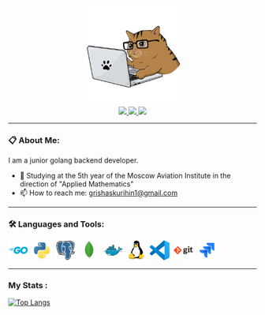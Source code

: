 <div id="header" align="center">
  <img src="giphy.gif" width="200"/>
  
  <div id="badges">
  <a href="https://vk.com/sgrigory1">
    <img src="https://img.shields.io/badge/Вконтакте-0077FF?style=for-the-badge&logo=vk&logoColor=white""/>
  </a>
  <a href="https://hh.ru/resume/670967eeff08ff69dc0039ed1f624b54625143">
    <img src="https://img.shields.io/badge/headhunter-e1011c?style=for-the-badge&logo=data%3Aimage%2Fpng%3Bbase64%2CiVBORw0KGgoAAAANSUhEUgAAAY8AAAGQCAMAAABhxBybAAAAPFBMVEXRChHSChHTChHTCxHVGSDYKS%2FaOD7dR03gV1vjZmrmdXnphYjrlJfuo6bxsrX0wsT30dL54OH88PD%2F%2F%2F9XPRkgAAAH1UlEQVR42uydsRKbQAwFF6lIkTL%2F%2F68pMnHhiYMPQCdgt0rGNgxannRH7AlLI1h2kCVnaV2CpiT6KCBe9Y6lDn1Eft2WWO1ToY%2BDIAfHBUuO5i31MX7OHH41v05M6OO0BVRsa1Whj02liaGFbebrU%2BunIvQxRHLChccT5nlmpquZ7XBUWxf35%2FqIJ6bBfBxvPfNOPlirHMuliNY%2Bxt8R9RdUnEB6%2Bsin37bZy0fLYjnP456ieLsGevvAXPyBsjq4H4xvkk6DfGi8ab8qXHUIo29Ks9O3m3CvJXK09%2BH9GZ9eij4%2B8lFW%2BFwrZvowk7Q4hR2PaKVcJznXh3J4%2F1MWLc8oWzSG%2B4MGx1eBPgqJ3j54aHqySQUZexnTeKYP3Nb%2FAzuMPtCr%2BdCH3vv7sLZ43ypb5lSLVs%2BehdM%2FYC0trx0RLNq0QxtCehw4Vj4j0UW0CzL%2BXi2FPl6fiJYNyUbob3aygQ%2FU8QKXPsp1ctd0bA4%2Bn3CjfmVIOO5doeT90OrI%2FlIdh7X%2FnPEcA6EP54d8hmY%2BBBr5kDAf3dCHPoSTj%2BJTRPNhKdn9tCTNU6VUxtd2EvYrm54JcZ5fFnr5cHhk2X%2Fhi3qPu34cEnVgv5pLOs9dX%2Bn2a7CG5bCtwPpwPyihj3rCfNivxm4JS5vmoyWx3Qcq3ANbCsY1v9Du%2FEBLFSXH8d0KNOD%2BXPShDznMBw4R82Gt9XEJZ7hfnwY%2B1K35kkk4P64IRwfj1wo%2Fl%2BMZOf%2BPW%2FYrfTTwkfrYU%2BDY5WPAjT7sV%2FpAHwVf%2BmCw5ujjVBiTy%2Bx86APnx2nEPea5%2FSqf4MP1rj7Qxw3ygT7sV%2FrQxwRSH41zwX%2B9xON82K%2F0wQYfqQ%2FzoQ996OM79BHvf9XHc%2FKhj9DHhfMRtT70EdsE6MP5oY%2FQRxHsMqAP%2B5U%2BYrYPfWA%2B6sF%2BNYV0fjxgnutDH%2FoIfZQWnTUV%2BijFfqUPfeS4D%2FQxIwXEFfJhv0If7eZH6qO87M7zHrj%2F2IHrXX3oQx%2B%2F2bWzNYVBGAzDpgNF7Qr%2F%2Fd%2FreOpOIYRK850PeTpv426HFffNZ0mPfvC4K4xuDx5dBQ8z4V1XCY9%2BwZv85XD7YRZ8bizrYT0%2Bd63p0Ql7XBBRsMU8BkTkzUH2Y0BsrojHhMiCPYCHw5Ysu8eADYXWPQw25nk9LDY2y3uc5DxGbM8xeqzYnml3P5DUyuVhkNTYqIdDajweAxLzoh6dkMeE9Dg8ViQXGtwPj5zyPZBVcx4BeeV6IK8g6nEq7oHcQp4HcluEPDqR%2FUB%2BU44H8nMNPV6BI5PuAY4kPDoRjwCWkj3Akm9lPzx4GhI9wJRtwyOAq4T5rDXgwdpUeb5Tj%2Fv2NV89hsrze%2FW4r%2FL8oB732V3dD%2BrhK88fm%2FWYLz3dsm7Clrjmh9FZutVfZmypSY%2BR7jMrYrMc8690X%2B8P7BEMvWhK%2F3kBywe1sSLnxjyCyTwmc76nN1lEtbblcab3rQIelt4XEFNTHvSxqbRHoI%2BFg3kE%2BtKatGGIbaUvhUN5BJaj5uT5C8t8V9DjT9SDvmdSjmH8Osnha0Mr%2B0Ex%2BXIeTNeyNOLhKKpiHoaIZ0HKeZwEPQLV9Zg55zewHxTZtZAHRbYew8NTbGU8BorMHcODZDzk56uHS5i%2FqMdd58oepB6p17DgS4N6SHoMBTxmzvvBlfHoBD0Gis8V8OgpvkneQ3w%2FiNNjKTt%2FUI%2F7Knu40t%2FYqodn9Rh%2B3mOt7DHQltr3GCp7OPUo%2BP9A5h%2BoB%2F2Uh3qox0k9dD%2FUQz3UY38ei3qox449lsoeww49%2Fh48OvXQ%2FVAP9bjl%2Ftu7C3S5YTAGgPp%2B3%2F%2FMZeYFN0p2VOY%2BT2RYPIPHFLy%2FAY99%2FeDBgwcPHjx48OARHvrBgwcPHjx48ODBgwcPHjwKPMJDP3jw4MGDx%2Fk95iAPHnNrP3iYr3jkdB76wYMHDx48eMxpPfSDBw8eOYuHfvDgwWMu4KEfPHjw4MGDx1zLQz948ODBgwcPHjx4DI%2FOfvDgwWN%2B6ZFDPHisX%2FQjx%2FVDP7Z68LB%2B8ODh%2Bc76wYMHj9%2BAzJEe%2BrEe6wyP2zO%2F%2BjnzlfWDBw8ePHjwkA0eTUw8mgIi3Sb6ITxkOj0k2mK%2Bkhtfz7I%2F%2BiE8ePRPWvohPHjsnLBkbvCoqot%2BFIlIXk3Cei5rj4foB4%2F59K3oh%2BS33RD9kIDRD6POQz%2BEBw%2FhwUN48BAe4vEMxQ8yyfF3h7inViE8qETmRhoVsr8y0jzOrCY8eDzx0CGjH5XXeS7gIVGt%2FRmDehYCHva7woOHDA%2F9oHpLO%2BbaI6kfcWNWlYcC3T6M2eBRAAK2AIRHFwiPJhDJln24UXSSIwt5jhi63PJPS1zKNDdVWOK0UjWppOqvRJQN81A%2B%2FGZJ2353WNyabH205Hgq1k4P01Blr24m7CnJhpGak3i4ktPksV79ESbRD%2BvH%2Ff%2FcGL1fJQ%2FPRbKO8JD8%2FefnpB5zxZlpevqhoXPJ0ZCYo6r%2B26nilFRtFiVV9ZU0F4qHyWmdyGNO8gxE%2FRgLy%2F%2Fx8J%2Ba%2Bg89r3NmnKrzoHP6vNDUsN5lrOX168fi0Z21Vyhz75i592Ed%2F1emqx%2BrSCbmK%2BHBg%2BDJ%2BpHX6vnkleYr4TGv5%2BEj0Y%2Bp%2BGvdf67lBqfqn1yXvtFrXe4SWHPUaKvk1yGZhs7zKLxOedDa5eH5fjzW0qD3eQtQvmdBuQvJQQAAAABJRU5ErkJggg%3D%3D&logoColor=white"/>
  </a>
  <a href="https://t.me/GOSkurikhin">
    <img src="https://img.shields.io/badge/telegram-0088cc?style=for-the-badge&logo=Telegram&logoColor=white"/>
  </a>
  </div>
</div>
                                                                                                             
---

### :clipboard: About Me:
I am a junior golang backend developer.
- :school: Studying at the 5th year of the Moscow Aviation Institute in the direction of "Applied Mathematics" 
- :mailbox: How to reach me: grishaskurihin1@gmail.com

---

### :hammer_and_wrench: Languages and Tools:
<div>
  <img src="https://github.com/devicons/devicon/blob/master/icons/go/go-original-wordmark.svg" title="Go" width="40" height="40"/>&nbsp;
  <img src="https://github.com/devicons/devicon/blob/master/icons/python/python-original.svg" title="Python" width="40" height="40"/>&nbsp;
  <img src="https://github.com/devicons/devicon/blob/master/icons/postgresql/postgresql-original.svg" title="PostgreSQL" width="40" height="40"/>&nbsp;
  <img src="https://github.com/devicons/devicon/blob/master/icons/mongodb/mongodb-original.svg" title="MongoDB" width="40" height="40"/>&nbsp; 
  <img src="https://github.com/devicons/devicon/blob/master/icons/docker/docker-original.svg" title="Docker" width="40" height="40"/>&nbsp; 
  <img src="https://github.com/devicons/devicon/blob/master/icons/linux/linux-original.svg" title="Linux" width="40" height="40"/>&nbsp;
  <img src="https://github.com/devicons/devicon/blob/master/icons/vscode/vscode-original.svg" title="VSCode" width="40" height="40"/>&nbsp; 
  <img src="https://github.com/devicons/devicon/blob/master/icons/git/git-original-wordmark.svg" title="Git" width="40" height="40"/>&nbsp;
  <img src="https://github.com/devicons/devicon/blob/master/icons/jira/jira-original.svg" title="Jira" width="40" height="40"/>&nbsp; 
</div>

---

### My Stats :
[![Top Langs](https://github-readme-stats.vercel.app/api/top-langs/?username=GrishaSkurikhin&layout=compact&theme=vision-friendly-dark)](https://github.com/anuraghazra/github-readme-stats)
